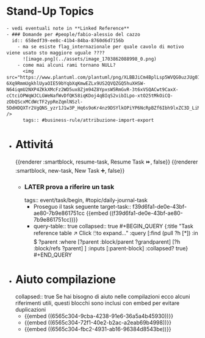 # Stand-Up Topics
	- vedi eventuali note in **Linked Reference**
	- ### Domande per #people/fabio-alessio del cazzo
	  id:: 658edf39-ee8c-41b4-84ba-8760d6d7156b
		- ma se esiste flag_internazionale per quale cavolo di motivo viene usato sto maggiore uguale ????
		  ![image.png](../assets/image_1703862088998_0.png)
		- come mai alcuni rami tornano NULL?
		  <img src="https://www.plantuml.com/plantuml/png/XLBBJiCm4BplLsp5WVQG0uzJUg0IwW6fubB1tN8sZOKVaUq2uO_WD_WnxDYfcZGIDyipEpCxDcwSPzOVbOHhzoPqoonJ-6Xq9RmmUgkhlUyaOIE59bYqbXqKmwEZLx9US2QVQZGQ5huXHSW-N64iqmU2NXP4ZKkXMcFz2WD5ux8Zjm94Z8YpxsW5RmGvR-3t6xVSQACwt9CaxX-cCtciOPWqWJCLGWeNafWvDfQK58iqKDoj4qBIqS2vibILpo-xtO25tMkOiCQ-zDbQScxMCdWcTF2ypReZqmlNSzl-5DdHDQXTr2VgQNS_yzr1J1w3P_Hq6s9oKr4nz9DSYlkOPiYP6NcRpBZf6Ibh9lxZC3D_LiMuXq7ur01WgTbNU6GcQGtfFYpSmYQSuw_z0m00" />
		  tags:: #business-rule/attribuzione-import-export
- # Attivitá
  {{renderer :smartblock, resume-task, Resume Task ⏩️, false}} {{renderer :smartblock, new-task, New Task ➕, false}}
	- ### LATER prova a riferire un task
	  tags:: event/task/begin, #topic/daily-journal-task
		- Proseguo il task seguente
		  target-task:: f39d6fa1-de0e-43bf-ae80-7b9e861751cc
		  {{embed ((f39d6fa1-de0e-43bf-ae80-7b9e861751cc))}}
		- query-table:: true
		  collapsed:: true
		  #+BEGIN_QUERY
		  {:title "Task reference table ↗️ Click 🖱️to expand..." :query [:find (pull ?h [*])
		      :in $ ?parent
		      :where
		      [?parent :block/parent ?grandparent]
		      [?h :block/refs ?parent]
		  ]
		  :inputs [:parent-block]
		  :collapsed? true}
		  #+END_QUERY
- # Aiuto compilazione
  collapsed:: true
  Se hai bisogno di aiuto nelle compilazioni ecco alcuni riferimenti utili, questi blocchi sono inclusi con embed per evitare duplicazioni
	- {{embed ((6565c304-9cba-4238-91e6-36a5a4b45930))}}
	- {{embed ((6565c304-72f1-40e2-b2ac-a2eab69b4998))}}
	- {{embed ((6565c304-fbc2-4931-ab16-96384d8543be))}}